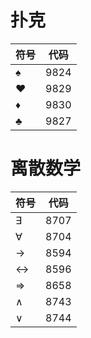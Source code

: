 # 扑克

| 符号  | 代码   |
| --- | ---- |
| ♠   | 9824 |
| ♥   | 9829 |
| ♦   | 9830 |
| ♣   | 9827 |

# 离散数学

| 符号 | 代码 |
| ---- | ---- |
| ∃    | 8707 |
| ∀    | 8704 |
| →    | 8594 |
| ↔    | 8596 |
| ⇒    | 8658 |
| ∧    | 8743 |
| ∨    | 8744 |